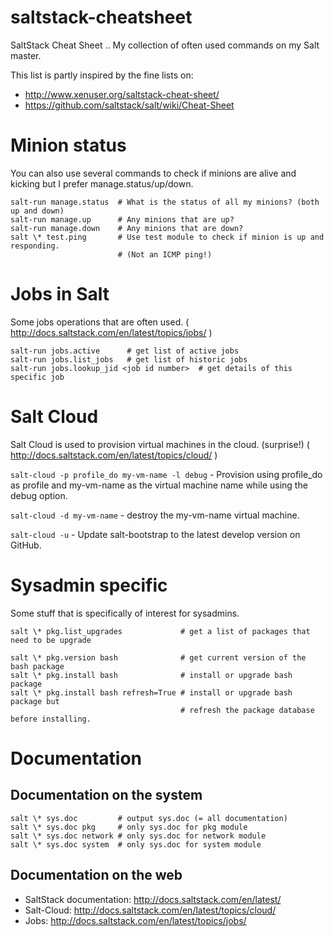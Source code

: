 saltstack-cheatsheet
====================

SaltStack Cheat Sheet .. My collection of often used commands on my Salt master.

This list is partly inspired by the fine lists on:
* http://www.xenuser.org/saltstack-cheat-sheet/
* https://github.com/saltstack/salt/wiki/Cheat-Sheet

# Minion status

You can also use several commands to check if minions are alive and kicking but I prefer manage.status/up/down.

```
salt-run manage.status  # What is the status of all my minions? (both up and down)
salt-run manage.up      # Any minions that are up?
salt-run manage.down    # Any minions that are down?
salt \* test.ping       # Use test module to check if minion is up and responding.
                        # (Not an ICMP ping!)
```


# Jobs in Salt

Some jobs operations that are often used. ( http://docs.saltstack.com/en/latest/topics/jobs/ )
```
salt-run jobs.active      # get list of active jobs
salt-run jobs.list_jobs   # get list of historic jobs
salt-run jobs.lookup_jid <job id number>  # get details of this specific job
```

# Salt Cloud

Salt Cloud is used to provision virtual machines in the cloud. (surprise!) ( http://docs.saltstack.com/en/latest/topics/cloud/ )

```salt-cloud -p profile_do my-vm-name -l debug``` - Provision using profile_do as profile and my-vm-name as the virtual machine name while using the debug option.

```salt-cloud -d my-vm-name``` - destroy the my-vm-name virtual machine.

```salt-cloud -u``` - Update salt-bootstrap to the latest develop version on GitHub.

# Sysadmin specific

Some stuff that is specifically of interest for sysadmins.

```
salt \* pkg.list_upgrades             # get a list of packages that need to be upgrade

salt \* pkg.version bash              # get current version of the bash package
salt \* pkg.install bash              # install or upgrade bash package
salt \* pkg.install bash refresh=True # install or upgrade bash package but
                                      # refresh the package database before installing.
```

# Documentation

## Documentation on the system

```
salt \* sys.doc         # output sys.doc (= all documentation)
salt \* sys.doc pkg     # only sys.doc for pkg module
salt \* sys.doc network # only sys.doc for network module
salt \* sys.doc system  # only sys.doc for system module
```

## Documentation on the web

- SaltStack documentation: http://docs.saltstack.com/en/latest/
- Salt-Cloud: http://docs.saltstack.com/en/latest/topics/cloud/
- Jobs: http://docs.saltstack.com/en/latest/topics/jobs/

